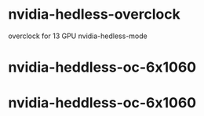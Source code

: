 # nvidia-hedless-overclock
overclock for 13 GPU nvidia-hedless-mode
# nvidia-heddless-oc-6x1060
# nvidia-heddless-oc-6x1060
